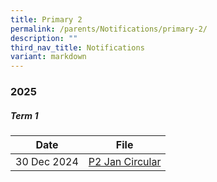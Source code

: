 ```yaml
---
title: Primary 2
permalink: /parents/Notifications/primary-2/
description: ""
third_nav_title: Notifications
variant: markdown
---
```

### **2025**

##### Term 1

| Date| File | 
| -------- | -------- |
|30 Dec 2024|[P2 Jan Circular](/files/Notification%202025/Pri%202/RGPS_N25_P2_001.pdf)|